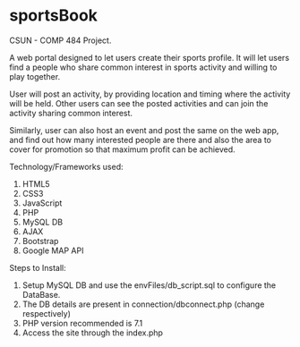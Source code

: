 # sportsBook
CSUN - COMP 484 Project. 

A web portal designed to let users create their sports profile. It will let users find a people who share  common interest in sports activity and willing to play together.

User will post an activity, by providing location and timing where the activity will be held. Other users can see the posted activities 
and can join the activity sharing common interest.

Similarly, user can also host an event and post the same on the web app, and find out how many interested people are there and also the 
area to cover for promotion so that maximum profit can be achieved.

Technology/Frameworks used:
  1. HTML5
  2. CSS3
  3. JavaScript
  4. PHP
  5. MySQL DB
  6. AJAX
  7. Bootstrap
  8. Google MAP API
  
Steps to Install:
  1. Setup MySQL DB and use the envFiles/db_script.sql to configure the DataBase.
  2. The DB details are present in connection/dbconnect.php (change respectively)
  3. PHP version recommended is 7.1
  4. Access the site through the index.php
